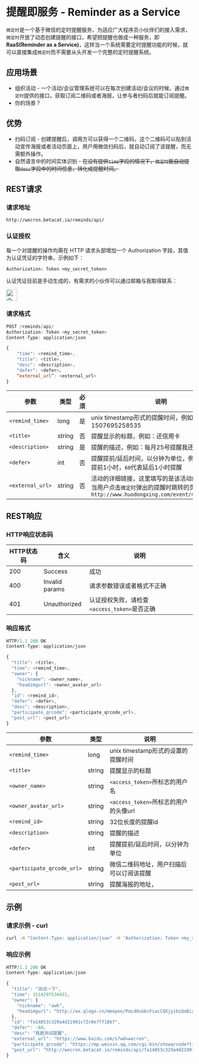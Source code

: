 # 提醒即服务 - Reminder as a Service

`微定时`是一个基于微信的定时提醒服务，为适应广大程序员小伙伴们的接入需求，`微定时`开放了动态创建提醒的接口，希望把提醒也做成一种服务，即**RaaS(Reminder as a Service)**，这样当一个系统需要定时提醒功能的时候，就可以直接集成`微定时`而不需要从头开发一个完整的定时提醒系统。

## 应用场景

* 组织活动 - 一个活动/会议管理系统可以在每次创建活动/会议的时候，通过`微定时`提供的接口，获取订阅二维码或者海报，让参与者扫码后就能订阅提醒。
* 你的场景？

## 优势

* 扫码订阅 - 创建提醒后，调用方可以获得一个二维码，这个二维码可以贴到活动宣传海报或者活动页面上，用户用微信扫码后，就自动订阅了该提醒，而无需额外操作。
* 自然语言中的时间实体识别 - ~~在没有提供`time`字段的情况下，`微定时`能自动提取`desc`字段中的时间信息，转化成提醒时间。~~

## REST请求

### 请求地址

```http
http://wecron.betacat.io/reminds/api/
```

### 认证授权

每一个对提醒的操作均需在 HTTP 请求头部增加一个 Authorization 字段，其值为认证凭证的字符串，示例如下：

```http
Authorization: Token <my_secret_token>
```

认证凭证目前是手动生成的，有需求的小伙伴可以通过邮箱与我取得联系：

<a href="http://wecron.betacat.io" class="rich-diff-level-one">
  <img src="https://user-images.githubusercontent.com/2657334/84649270-cf598000-af38-11ea-8bd9-6ad7e65f5d2f.png" alt="个人微信号：bytewalker" height="30">
</a>


### 请求格式

```js
POST /reminds/api/
Authorization: Token <my_secret_token>
Content-Type: application/json

{
    "time": <remind_time>,
    "title": <title>,
    "desc": <description>,
    "defer": <defer>，
    “external_url”: <external_url>
}
```

|       参数       |   类型  | 必须 |     说明       |
| --------------- | ------- | --- | ------------- |
| `<remind_time>` |  long   |  是 | unix timestamp形式的提醒时间，例如：1507695258535 |
| `<title>`       |  string |  否 | 提醒显示的标题，例如：还信用卡  |
| `<description>` |  string |  是 | 提醒的描述，例如：每月25号提醒我还信用卡 |
| `<defer>`       |  int    |  否 | 提醒提前/延后时间，以分钟为单位，例如：`-60`代表提前1小时，`60`代表延后1小时提醒 |
| `<external_url>`|  string |  否 | 活动的详细链接，这里填写的是该活动的详细页面，当用户点击`微定时`弹出的提醒时跳转的页面，例如：`http://www.huodongxing.com/event/4406039677700` |

## REST响应

### HTTP响应状态码

|       HTTP状态码       |        含义        | 说明                                    |
| --------------------- | ----------------- | --------------------------------------- |
|          200          |  Success          | 成功                                     |
|          400          |  Invalid params   | 请求参数错误或者格式不正确                   |
|          401          |  Unauthorized     | 认证授权失败，请检查`<access_token>`是否正确 |

### 响应格式

```js
HTTP/1.1 200 OK
Content-Type: application/json

{
  "title": <title>,
  "time": <remind_time>,
  "owner": {
    "nickname": <owner_name>,
    "headimgurl": <owner_avatar_url>
  },
  "id": <remind_id>,
  "defer": <defer>,
  "desc": <description>,
  "participate_qrcode": <participate_qrcode_url>,
  "post_url": <post_url>
}
```

|          参数         |   类型  |     说明       |
| -------------------- | ------- | ------------- |
| `<remind_time>`             |  long   | unix timestamp形式的设置的提醒时间 |
| `<title>`                   |  string | 提醒显示的标题  |
| `<owner_name>`              |  string | `<access_token>`所标志的用户名  |
| `<owner_avatar_url>`        |  string | `<access_token>`所标志的用户的头像url  |
| `<remind_id>`               |  string | 32位长度的提醒id  |
| `<description>`             |  string | 提醒的描述 |
| `<defer>`                   |  int    | 提醒提前/延后时间，以分钟为单位 |
| `<participate_qrcode_url>`  |  string | 微信二维码地址，用户扫描后可以订阅该提醒 |
| `<post_url>`                |  string | 提醒海报的地址， |

## 示例

### 请求示例 - curl

```bash
curl -H "Content-Type: application/json" -H 'Authorization: Token <my_secret_token>' -X POST -d '{"time":1514297534431,"desc":"我是测试提醒","title":"测试一下","defer": -60,"external_url": "https://www.baidu.com/s?wd=wecron"}' http://wecron.betacat.io/reminds/api/
```

### 响应示例

```js
HTTP/1.1 200 OK
Content-Type: application/json

{
  "title": "测试一下",
  "time": 1514297534431,
  "owner": {
    "nickname": "awk",
    "headimgurl": "http://wx.qlogo.cn/mmopen/PoLd0uGbcFiacCQXjyibsQoBiaxm4t0icricq90yfyBHvgueupXFnzhdqMM9DtEZnCTq00UCkAqvgWBTp5ricqb69UicsQKjN6VfOYJ/0"
  },
  "id": "fa14853c329a4d21901c72c0e7ff1867",
  "defer": -60,
  "desc": "我是测试提醒",
  "external_url": "https://www.baidu.com/s?wd=wecron",
  "participate_qrcode": "https://mp.weixin.qq.com/cgi-bin/showqrcode?ticket=gQGC8DwAAAAAAAAAAS5odHRwOi8vd2VpeGluLnFxLmNvbS9xLzAybzIyZ2NWMTE5Ul8xMDAwMGcwN2gAAgRQVUJaAwQAAAAA",
  "post_url": "http://wecron.betacat.io/reminds/api/fa14853c329a4d21901c72c0e7ff1869/share_post/"
}
```
